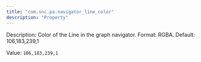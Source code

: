 ```yaml
---
title: "com.snc.pa.navigator_line_color"
description: "Property"
---
```


Description: Color of the Line in the graph navigator. Format: RGBA. Default: 106,183,239,1

Value: `106,183,239,1`